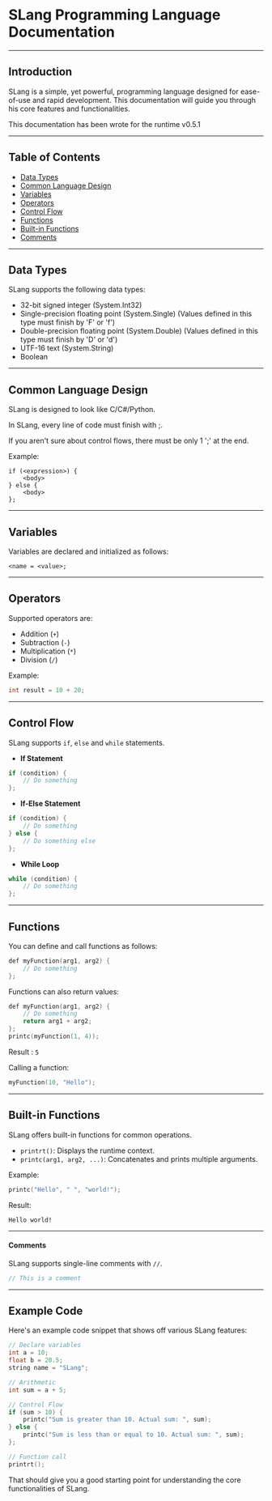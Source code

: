 # SLang Programming Language Documentation

---

## Introduction

SLang is a simple, yet powerful, programming language designed for ease-of-use and rapid development. This documentation will guide you through his core features and functionalities.

This documentation has been wrote for the runtime v0.5.1

---

## Table of Contents

- [Data Types](#data-types)
- [Common Language Design](#common-language-design)
- [Variables](#variables)
- [Operators](#operators)
- [Control Flow](#control-flow)
- [Functions](#functions)
- [Built-in Functions](#built-in-functions)
- [Comments](#comments)

---

## Data Types

SLang supports the following data types:

- 32-bit signed integer (System.Int32)
- Single-precision floating point (System.Single) (Values defined in this type must finish by 'F' or 'f')
- Double-precision floating point (System.Double) (Values defined in this type must finish by 'D' or 'd')
- UTF-16 text (System.String)
- Boolean

---

## Common Language Design
SLang is designed to look like C/C#/Python.

In SLang, every line of code must finish with ;.

If you aren't sure about control flows, there must be only 1 ';' at the end.

Example:
```
if (<expression>) {
    <body>
} else {
    <body>
};
```

---

## Variables

Variables are declared and initialized as follows:

```
<name = <value>;
```

---

## Operators

Supported operators are:

- Addition (`+`)
- Subtraction (`-`)
- Multiplication (`*`)
- Division (`/`)

Example:

```c
int result = 10 + 20;
```

---

## Control Flow

SLang supports `if`, `else` and `while` statements.

- **If Statement**

```c
if (condition) {
    // Do something
};
```

- **If-Else Statement**

```c
if (condition) {
    // Do something
} else {
    // Do something else
};
```

- **While Loop**

```c
while (condition) {
    // Do something
};
```

---

## Functions

You can define and call functions as follows:

```c
def myFunction(arg1, arg2) {
    // Do something
};
```

Functions can also return values:

```c
def myFunction(arg1, arg2) {
    // Do something
    return arg1 + arg2;
};
printc(myFunction(1, 4));
```
Result : `5`

Calling a function:

```c
myFunction(10, "Hello");
```

---

## Built-in Functions

SLang offers built-in functions for common operations.

- `printrt()`: Displays the runtime context.
- `printc(arg1, arg2, ...)`: Concatenates and prints multiple arguments.

Example:

```c
printc("Hello", " ", "world!");
```

Result:
```
Hello world!
```

---

#### Comments

SLang supports single-line comments with `//`.

```c
// This is a comment
```

---

## Example Code

Here's an example code snippet that shows off various SLang features:

```c
// Declare variables
int a = 10;
float b = 20.5;
string name = "SLang";

// Arithmetic
int sum = a + 5;

// Control Flow
if (sum > 10) {
    printc("Sum is greater than 10. Actual sum: ", sum);
} else {
    printc("Sum is less than or equal to 10. Actual sum: ", sum);
};

// Function call
printrt();
```

That should give you a good starting point for understanding the core functionalities of SLang.
